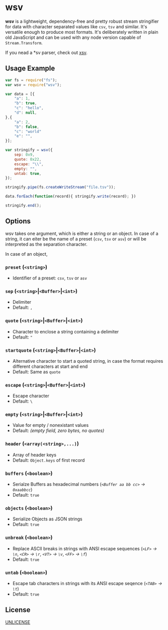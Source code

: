 # wsv

**wsv** is a lightweight, dependency-free and pretty robust stream stringifier for data with character separated values like `csv`, `tsv` and similar. It's versatile enough to produce most formats.
It's deliberately written in plain old JavaScript and can be used with any node version capable of `Stream.Transform`.

If you nead a *sv parser, check out [xsv](https://www.npmjs.com/package/xsv).

## Usage Example

```javascript
var fs = require("fs");
var wsv = require("wsv");

var data = [{
	"a": 1,
	"b": true,
	"c": "hello",
	"d": null,
},{
	"a": 2,
	"b": false,
	"c": "world"
	"e": "",
}];

var stringify = wsv({
	sep: 0x9,
	quote: 0x22,
	escape: "\\",
	empty: "",
	untab: true,
});

stringify.pipe(fs.createWriteStream("file.tsv"));

data.forEach(function(record){ stringify.write(record); })

stringify.end();

```

## Options

wsv takes one argument, which is either a string or an object. In case of a string, it can eiter be the name of a preset (`csv`, `tsv` or `asv`) or will be interpreted as the separation character.

In case of an object, 

### `preset` (`<string>`)
* Identifier of a preset: `csv`, `tsv` or `asv`

### `sep` (`<string>`|`<Buffer>`|`<int>`)
* Delimiter
* Default: `,`

### `quote` (`<string>`|`<Buffer>`|`<int>`)
* Character to enclose a string containing a delimiter
* Default: `"`

### `startquote`  (`<string>`|`<Buffer>`|`<int>`)
* Alternative character to start a quoted string, in case the format requires different characters at start and end
* Default: Same as `quote` 
	
### `escape` (`<string>`|`<Buffer>`|`<int>`)
* Escape character
* Default: `\`

### `empty` (`<string>`|`<Buffer>`|`<int>`)
* Value for empty / nonexistant values
* Default: *(empty field, zero bytes, no quotes)*

### `header` (`<array(<string>,...)`)
* Array of header keys
* Default: `Object.keys` of first record

### `buffers` (`<boolean>`)
* Serialze Buffers as hexadecimal numbers (*`<Buffer aa bb cc>` → `0xaabbcc`*)
* Default: `true`

### `objects` (`<boolean>`)
* Serialize Objects as JSON strings
* Default: `true`

### `unbreak` (`<boolean>`)
* Replace ASCII breaks in strings with ANSI escape sequences (*`<LF>` → `\n`*, *`<CR>` → `\r`*, *`<VT>` → `\v`*, *`<FF>` → `\f`*)
* Default: `true`

### `untab` (`<boolean>`)
* Escape tab characters in strings with its ANSI escape seqence (*`<TAB>` → `\t`*)
* Default: `true`

## License

[UNLICENSE](UNLICENSE)

